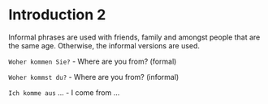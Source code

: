 # Introduction 2

Informal phrases are used with friends, family and amongst people that are the same age. Otherwise, the informal versions are used.

`Woher kommen Sie?` - Where are you from? (formal)

`Woher kommst du?` - Where are you from? (informal)

`Ich komme aus` ... - I come from ...
